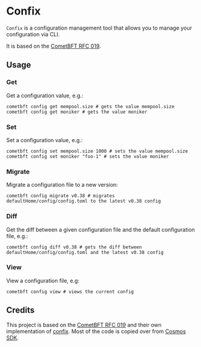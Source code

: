 # Confix

`Confix` is a configuration management tool that allows you to manage your configuration via CLI.

It is based on the [CometBFT RFC 019](https://github.com/cometbft/cometbft/blob/5013bc3f4a6d64dcc2bf02ccc002ebc9881c62e4/docs/rfc/rfc-019-config-version.md).

## Usage

### Get

Get a configuration value, e.g.:

```shell
cometbft config get mempool.size # gets the value mempool.size
cometbft config get moniker # gets the value moniker
```

### Set

Set a configuration value, e.g.:

```shell
cometbft config set mempool.size 1000 # sets the value mempool.size
cometbft config set moniker "foo-1" # sets the value moniker
```
### Migrate

Migrate a configuration file to a new version:

```shell
cometbft config migrate v0.38 # migrates defaultHome/config/config.toml to the latest v0.38 config
```

### Diff

Get the diff between a given configuration file and the default configuration
file, e.g.:

```shell
cometbft config diff v0.38 # gets the diff between defaultHome/config/config.toml and the latest v0.38 config
```

### View

View a configuration file, e.g:

```shell
cometbft config view # views the current config
```

## Credits

This project is based on the [CometBFT RFC 019](https://github.com/cometbft/cometbft/blob/5013bc3f4a6d64dcc2bf02ccc002ebc9881c62e4/docs/rfc/rfc-019-config-version.md) and their own implementation of [confix](https://github.com/cometbft/cometbft/blob/v0.36.x/scripts/confix/confix.go).
Most of the code is copied over from [Cosmos SDK](https://github.com/cosmos/cosmos-sdk/tree/main/tools/confix).
